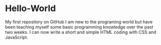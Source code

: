 # Hello-World
My first repository on GitHub
I am new to the programing world but have been teaching myself some basic programming knowledge over the past two weeks.
I can now write a short and simple HTML coding with CSS and JavaScript.
